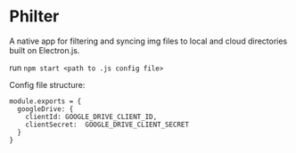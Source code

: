 # Philter

A native app for filtering and syncing img files to local and cloud directories built on Electron.js.

run `npm start <path to .js config file>`

Config file structure:

```
module.exports = {
  googleDrive: {
    clientId: GOOGLE_DRIVE_CLIENT_ID,
    clientSecret:  GOOGLE_DRIVE_CLIENT_SECRET
  }
}
```

